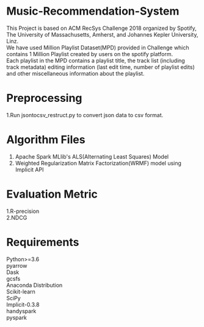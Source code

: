 # Music-Recommendation-System
This Project is based on ACM RecSys Challenge 2018 organized by Spotify, The University of Massachusetts, Amherst, and Johannes Kepler University, Linz.  
We have used Million Playlist Dataset(MPD) provided in Challenge which contains 1 Million Playlist created by users on the spotify platform.  
Each playlist in the MPD contains a playlist title, the track list (including track metadata) editing information (last edit time, 
number of playlist edits) and other miscellaneous information about the playlist.
# Preprocessing
1.Run jsontocsv_restruct.py to convert json data to csv format.
# Algorithm Files
1. Apache Spark MLlib's ALS(Alternating Least Squares) Model 
2. Weighted Regularization Matrix Factorization(WRMF) model using Implicit API 
# Evaluation Metric
1.R-precision   
2.NDCG 
# Requirements
Python>=3.6  
pyarrow  
Dask    
gcsfs   
Anaconda Distribution    
Scikit-learn        
SciPy   
Implicit-0.3.8  
handyspark  
pyspark  
